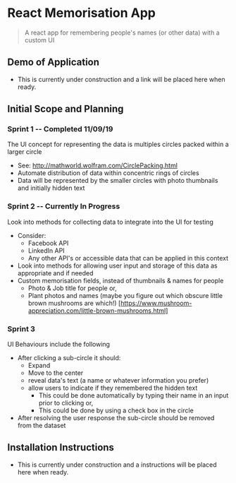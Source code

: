 # React Memorisation App

> A react app for remembering people's names (or other data) with a custom UI

## Demo of Application
- This is currently under construction and a link will be placed here when ready.

## Initial Scope and Planning
### Sprint 1 -- Completed 11/09/19
The UI concept for representing the data is multiples circles packed within a larger circle
  - See: http://mathworld.wolfram.com/CirclePacking.html
  - Automate distribution of data within concentric rings of circles
  - Data will be represented by the smaller circles with photo thumbnails and initially hidden text

### Sprint 2 -- Currently In Progress
Look into methods for collecting data to integrate into the UI for testing
  - Consider:
    - Facebook API
    - LinkedIn API
    - Any other API's or accessible data that can be applied in this context
  - Look into methods for allowing user input and storage of this data as appropriate and if needed
  - Custom memorisation fields, instead of thumbnails & names for people
      - Photo & Job title for people or,
      - Plant photos and names (maybe you figure out which obscure little brown mushrooms are which!) [https://www.mushroom-appreciation.com/little-brown-mushrooms.html]
      
### Sprint 3
UI Behaviours include the following 
  - After clicking a sub-circle it should:
    - Expand
    - Move to the center
    - reveal data's text (a name or whatever information you prefer)
    - allow users to indicate if they remembered the hidden text
      - This could be done automatically by typing their name in an input prior to clicking or,
      - This could be done by using a check box in the circle
  - After resolving the user response the sub-circle should be removed from the dataset

## Installation Instructions
- This is currently under construction and a instructions will be placed here when ready.